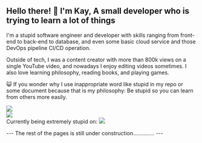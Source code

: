 ## Hello there! 👋 I'm Kay, A small developer who is trying to learn a lot of things

I'm a stupid software engineer and developer with skills ranging from front-end to back-end to database, and even some basic cloud service and those DevOps pipeline CI/CD operation.

Outside of tech, I was a content creator with more than 800k views on a single YouTube video, and nowadays I enjoy editing videos sometimes. I also love learning philosophy, reading books, and playing games.

😺 If you wonder why I use inappropriate word like stupid in my repo or some document because that is my philosophy: Be stupid so you can learn from others more easily.

<p>
  <a href="https://skillicons.dev">
    <img src="https://skillicons.dev/icons?i=html,css,js,ts,java,flutter" /><br/>
    <img src="https://skillicons.dev/icons?i=vue,react,tailwind,express,pinia,prisma,postgres,jenkins,docker,rabbitmq,supabase,firebase,aws,gcp,figma" /><br/>
  </a>
    <span>Currently being extremely stupid on: <a href="https://skillicons.dev"><img src="https://skillicons.dev/icons?i=vim,arch" /></span></a>
</p>
---
The rest of the pages is still under construction..............
---
